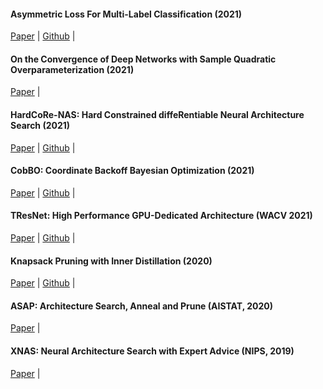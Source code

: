#### Asymmetric Loss For Multi-Label Classification (2021)
[Paper](https://arxiv.org/abs/2009.14119) |
[Github](https://github.com/Alibaba-MIIL/ASL) |

#### On the Convergence of Deep Networks with Sample Quadratic Overparameterization (2021)
[Paper](https://arxiv.org/pdf/2101.04243.pdf) |

#### HardCoRe-NAS: Hard Constrained diffeRentiable Neural Architecture Search (2021)
[Paper](https://arxiv.org/abs/2102.11646) |
[Github](https://github.com/Alibaba-MIIL/HardCoReNAS) |

#### CobBO: Coordinate Backoff Bayesian Optimization (2021)
[Paper](https://arxiv.org/abs/2101.05147) |
[Github](https://github.com/Alibaba-MIIL/CobBO) |

#### TResNet: High Performance GPU-Dedicated Architecture (WACV 2021)
[Paper](https://arxiv.org/pdf/2003.13630.pdf) |
[Github](https://github.com/Alibaba-MIIL/TResNet#tresnet-high-performance-gpu-dedicated-architecture) |

#### Knapsack Pruning with Inner Distillation (2020)
[Paper](https://arxiv.org/pdf/2002.08258.pdf) |
[Github](https://github.com/Alibaba-MIIL/knapsack_pruning) |

#### ASAP: Architecture Search, Anneal and Prune (AISTAT, 2020)
[Paper](https://arxiv.org/abs/1904.04123) |

#### XNAS: Neural Architecture Search with Expert Advice (NIPS, 2019)
[Paper](https://arxiv.org/abs/1906.08031) |